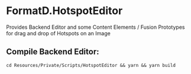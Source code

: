 
# FormatD.HotspotEditor

Provides Backend Editor and some Content Elements / Fusion Prototypes for drag and drop of Hotspots on an Image


## Compile Backend Editor:

    cd Resources/Private/Scripts/HotspotEditor && yarn && yarn build